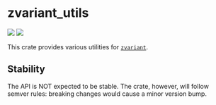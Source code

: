 # zvariant_utils

[![](https://docs.rs/zvariant_utils/badge.svg)](https://docs.rs/zvariant_utils/) [![](https://img.shields.io/crates/v/zvariant_utils)](https://crates.io/crates/zvariant_utils)

This crate provides various utilities for [`zvariant`].

## Stability

The API is NOT expected to be stable. The crate, however, will follow semver rules: breaking changes would cause a minor version bump.

[`zvariant`]: https://crates.io/crates/zvariant